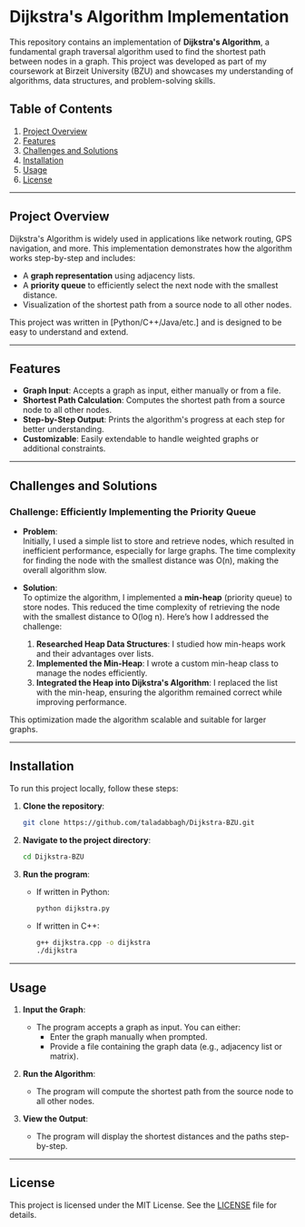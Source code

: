 # Dijkstra's Algorithm Implementation

This repository contains an implementation of **Dijkstra's Algorithm**, a fundamental graph traversal algorithm used to find the shortest path between nodes in a graph. This project was developed as part of my coursework at Birzeit University (BZU) and showcases my understanding of algorithms, data structures, and problem-solving skills.

## Table of Contents

1. [Project Overview](#project-overview)
2. [Features](#features)
3. [Challenges and Solutions](#challenges-and-solutions)
4. [Installation](#installation)
5. [Usage](#usage)
6. [License](#license)

---

## Project Overview

Dijkstra's Algorithm is widely used in applications like network routing, GPS navigation, and more. This implementation demonstrates how the algorithm works step-by-step and includes:

- A **graph representation** using adjacency lists.
- A **priority queue** to efficiently select the next node with the smallest distance.
- Visualization of the shortest path from a source node to all other nodes.

This project was written in [Python/C++/Java/etc.] and is designed to be easy to understand and extend.

---

## Features

- **Graph Input**: Accepts a graph as input, either manually or from a file.
- **Shortest Path Calculation**: Computes the shortest path from a source node to all other nodes.
- **Step-by-Step Output**: Prints the algorithm's progress at each step for better understanding.
- **Customizable**: Easily extendable to handle weighted graphs or additional constraints.

---

## Challenges and Solutions

### Challenge: Efficiently Implementing the Priority Queue
- **Problem**:  
  Initially, I used a simple list to store and retrieve nodes, which resulted in inefficient performance, especially for large graphs. The time complexity for finding the node with the smallest distance was O(n), making the overall algorithm slow.

- **Solution**:  
  To optimize the algorithm, I implemented a **min-heap** (priority queue) to store nodes. This reduced the time complexity of retrieving the node with the smallest distance to O(log n). Here’s how I addressed the challenge:
  1. **Researched Heap Data Structures**: I studied how min-heaps work and their advantages over lists.
  2. **Implemented the Min-Heap**: I wrote a custom min-heap class to manage the nodes efficiently.
  3. **Integrated the Heap into Dijkstra's Algorithm**: I replaced the list with the min-heap, ensuring the algorithm remained correct while improving performance.

This optimization made the algorithm scalable and suitable for larger graphs.

---

## Installation

To run this project locally, follow these steps:

1. **Clone the repository**:
   ```bash
   git clone https://github.com/taladabbagh/Dijkstra-BZU.git
   ```

2. **Navigate to the project directory**:
   ```bash
   cd Dijkstra-BZU
   ```

3. **Run the program**:
   - If written in Python:
     ```bash
     python dijkstra.py
     ```
   - If written in C++:
     ```bash
     g++ dijkstra.cpp -o dijkstra
     ./dijkstra
     ```

---

## Usage

1. **Input the Graph**:
   - The program accepts a graph as input. You can either:
     - Enter the graph manually when prompted.
     - Provide a file containing the graph data (e.g., adjacency list or matrix).

2. **Run the Algorithm**:
   - The program will compute the shortest path from the source node to all other nodes.

3. **View the Output**:
   - The program will display the shortest distances and the paths step-by-step.

---

## License

This project is licensed under the MIT License. See the [LICENSE](LICENSE) file for details.
